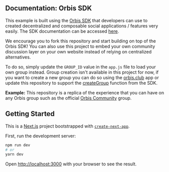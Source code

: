 ## Documentation: Orbis SDK

This example is built using the [Orbis SDK](https://orbis.club/developers) that developers can use to created decentralized and composable social applications / features very easily. The SDK documentation can be accessed [here](https://orbis.club/developers).

We encourage you to fork this repository and start building on top of the Orbis SDK! You can also use this project to embed your own community discussion layer on your own website instead of relying on centralized alternatives.

To do so, simply update the `GROUP_ID` value in the `app.js` file to load your own group instead. Group creation isn't available in this project for now, if you want to create a new group you can do so using the [orbis.club](https://orbis.club/) app or update this repository to support the [createGroup](https://orbis.club/developers/api-documentation/createGroup) function from the SDK.

**Example:** This repository is a replica of the experience that you can have on any Orbis group such as the official [Orbis Community](https://orbis.club/group/kjzl6cwe1jw14ai2gg8e0qmx2j944ppe3s3dgfk003jlb8guuybyg4m77nsrg73) group.

## Getting Started

This is a [Next.js](https://nextjs.org/) project bootstrapped with [`create-next-app`](https://github.com/vercel/next.js/tree/canary/packages/create-next-app).

First, run the development server:

```bash
npm run dev
# or
yarn dev
```

Open [http://localhost:3000](http://localhost:3000) with your browser to see the result.
